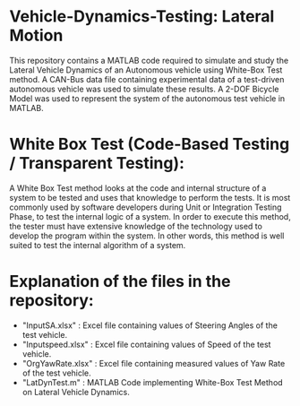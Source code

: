 # Vehicle-Dynamics-Testing: Lateral Motion
This repository contains a MATLAB code required to simulate and study the Lateral Vehicle Dynamics of an Autonomous vehicle using White-Box Test method. A CAN-Bus data file containing experimental data of a test-driven autonomous vehicle was used to simulate these results. A 2-DOF Bicycle Model was used to represent the system of the autonomous test vehicle in MATLAB.

# White Box Test (Code-Based Testing / Transparent Testing):
A White Box Test method looks at the code and internal structure of a system to be tested and uses that knowledge to perform the tests. It is most commonly used by software developers during Unit or Integration Testing Phase, to test the internal logic of a system. In order to execute this method, the tester must have extensive knowledge of the technology used to develop the program within the system. In other words, this method is well suited to test the internal algorithm of a system.

# Explanation of the files in the repository:
* "InputSA.xlsx" : Excel file containing values of Steering Angles of the test vehicle.
* "Inputspeed.xlsx" : Excel file containing values of Speed of the test vehicle.
* "OrgYawRate.xlsx" : Excel file containing measured values of Yaw Rate of the test vehicle.
* "LatDynTest.m" : MATLAB Code implementing White-Box Test Method on Lateral Vehicle Dynamics.

